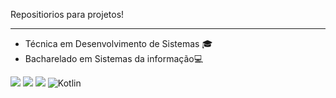 
Repositiorios para projetos!

---
- Técnica em Desenvolvimento de Sistemas 🎓
- Bacharelado em Sistemas da informação💻

![](https://img.shields.io/badge/HTML5-E34F26?style=for-the-badge&logo=html5&logoColor=white)
![](https://img.shields.io/badge/CSS3-1572B6?style=for-the-badge&logo=css3&logoColor=white)
![](https://img.shields.io/badge/JavaScript-F7DF1E?style=for-the-badge&logo=javascript&logoColor=black)
![Kotlin](https://img.shields.io/badge/-kotlin-0D1117?style=for-the-badge&logo=kotlin&labelColor=0D1117&textColor=0D1117)&nbsp;



